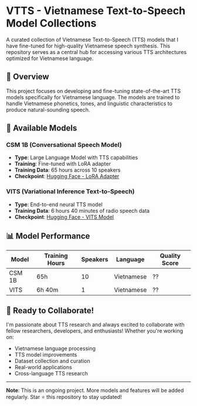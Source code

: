 # VTTS - Vietnamese Text-to-Speech Model Collections

A curated collection of Vietnamese Text-to-Speech (TTS) models that I have fine-tuned for high-quality Vietnamese speech synthesis. This repository serves as a central hub for accessing various TTS architectures optimized for Vietnamese language.

## 🎯 Overview

This project focuses on developing and fine-tuning state-of-the-art TTS models specifically for Vietnamese language. The models are trained to handle Vietnamese phonetics, tones, and linguistic characteristics to produce natural-sounding speech.

## 🚀 Available Models

### CSM 1B (Conversational Speech Model)
- **Type**: Large Language Model with TTS capabilities
- **Training**: Fine-tuned with LoRA adapter
- **Training Data**: 65 hours across 10 speakers
- **Checkpoint**: [Hugging Face - LoRA Adapter](https://huggingface.co/mp1704/adapter_65h_10speakers)

### VITS (Variational Inference Text-to-Speech)
- **Type**: End-to-end neural TTS model
- **Training Data**: 6 hours 40 minutes of radio speech data
- **Checkpoint**: [Hugging Face - VITS Model](https://huggingface.co/mp1704/vits_tram_radio_6h40)



## 📊 Model Performance

| Model | Training Hours | Speakers | Language | Quality Score |
|-------|----------------|----------|----------|---------------|
| CSM 1B | 65h | 10 | Vietnamese | ?? |
| VITS | 6h 40m | 1 | Vietnamese | ?? |

## 🤝 Ready to Collaborate!

I'm passionate about TTS research and always excited to collaborate with fellow researchers, developers, and enthusiasts! Whether you're working on:
- Vietnamese language processing
- TTS model improvements
- Dataset collection and curation
- Real-world applications
- Cross-language TTS research

---

**Note**: This is an ongoing project. More models and features will be added regularly. Star ⭐ this repository to stay updated!